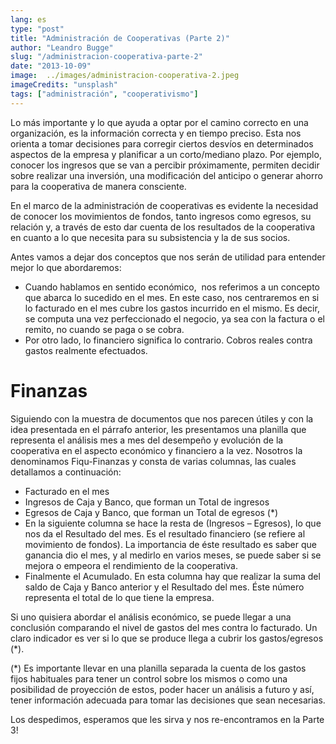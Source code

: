 ```yaml
---
lang: es
type: "post"
title: "Administración de Cooperativas (Parte 2)"
author: "Leandro Bugge"
slug: "/administracion-cooperativa-parte-2"
date: "2013-10-09"
image:  ../images/administracion-cooperativa-2.jpeg
imageCredits: "unsplash"
tags: ["administración", "cooperativismo"]
---
```


Lo más importante y lo que ayuda a optar por el camino correcto en una organización, es la información correcta y en tiempo preciso. Esta nos orienta a tomar decisiones para corregir ciertos desvíos en determinados aspectos de la empresa y planificar a un corto/mediano plazo. Por ejemplo, conocer los ingresos que se van a percibir próximamente, permiten decidir sobre realizar una inversión, una modificación del anticipo o generar ahorro para la cooperativa de manera consciente.


En el marco de la administración de cooperativas es evidente la necesidad de conocer los movimientos de fondos, tanto ingresos como egresos, su relación y, a través de esto dar cuenta de los resultados de la cooperativa en cuanto a lo que necesita para su subsistencia y la de sus socios.

Antes vamos a dejar dos conceptos que nos serán de utilidad para entender mejor lo que abordaremos:

- Cuando hablamos en sentido económico,  nos referimos a un concepto que abarca lo sucedido en el mes. En este caso, nos centraremos en si lo facturado en el mes cubre los gastos incurrido en el mismo. Es decir, se computa una vez perfeccionado el negocio, ya sea con la factura o el remito, no cuando se paga o se cobra.
- Por otro lado, lo financiero significa lo contrario. Cobros reales contra gastos realmente efectuados.


# Finanzas


Siguiendo con la muestra de documentos que nos parecen útiles y con la idea presentada en el párrafo anterior, les presentamos una planilla que representa el análisis mes a mes del desempeño y evolución de la cooperativa en el aspecto económico y financiero a la vez. Nosotros la denominamos Fiqu-Finanzas y consta de varias columnas, las cuales detallamos a continuación:

- Facturado en el mes
- Ingresos de Caja y Banco, que forman un Total de ingresos
- Egresos de Caja y Banco, que forman un Total de egresos (*)
- En la siguiente columna se hace la resta de (Ingresos – Egresos), lo que nos da el Resultado del mes. Es el resultado financiero (se refiere al movimiento de fondos).
La importancia de éste resultado es saber que ganancia dio el mes, y al medirlo en varios meses, se puede saber si se mejora o empeora el rendimiento de la cooperativa.
- Finalmente el Acumulado. En esta columna hay que realizar la suma del saldo de Caja y Banco anterior y el Resultado del mes. Éste número representa el total de lo que tiene la empresa.

Si uno quisiera abordar el análisis económico, se puede llegar a una conclusión comparando el nivel de gastos del mes contra lo facturado. Un claro indicador es ver si lo que se produce llega a cubrir los gastos/egresos (*).

(*) Es importante llevar en una planilla separada la cuenta de los gastos fijos habituales para tener un control sobre los mismos o como una posibilidad de proyección de estos, poder hacer un análisis a futuro y así, tener información adecuada para tomar las decisiones que sean necesarias.

Los despedimos, esperamos que les sirva y nos re-encontramos en la Parte 3!